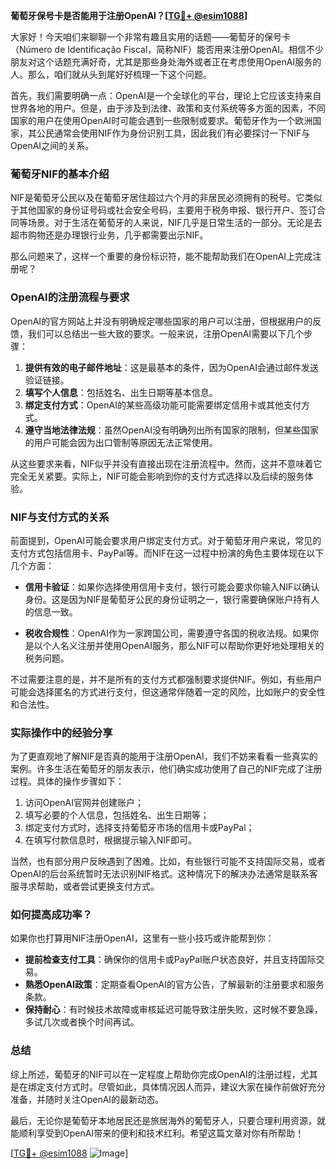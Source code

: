 **葡萄牙保号卡是否能用于注册OpenAI？[[TG💪+ @esim1088](https://t.me/s/esim1088)]**

大家好！今天咱们来聊聊一个非常有趣且实用的话题——葡萄牙的保号卡（Número de Identificação Fiscal，简称NIF）能否用来注册OpenAI。相信不少朋友对这个话题充满好奇，尤其是那些身处海外或者正在考虑使用OpenAI服务的人。那么，咱们就从头到尾好好梳理一下这个问题。

首先，我们需要明确一点：OpenAI是一个全球化的平台，理论上它应该支持来自世界各地的用户。但是，由于涉及到法律、政策和支付系统等多方面的因素，不同国家的用户在使用OpenAI时可能会遇到一些限制或要求。葡萄牙作为一个欧洲国家，其公民通常会使用NIF作为身份识别工具，因此我们有必要探讨一下NIF与OpenAI之间的关系。

### **葡萄牙NIF的基本介绍**

NIF是葡萄牙公民以及在葡萄牙居住超过六个月的非居民必须拥有的税号。它类似于其他国家的身份证号码或社会安全号码，主要用于税务申报、银行开户、签订合同等场景。对于生活在葡萄牙的人来说，NIF几乎是日常生活的一部分。无论是去超市购物还是办理银行业务，几乎都需要出示NIF。

那么问题来了，这样一个重要的身份标识符，能不能帮助我们在OpenAI上完成注册呢？

### **OpenAI的注册流程与要求**

OpenAI的官方网站上并没有明确规定哪些国家的用户可以注册，但根据用户的反馈，我们可以总结出一些大致的要求。一般来说，注册OpenAI需要以下几个步骤：

1. **提供有效的电子邮件地址**：这是最基本的条件，因为OpenAI会通过邮件发送验证链接。
2. **填写个人信息**：包括姓名、出生日期等基本信息。
3. **绑定支付方式**：OpenAI的某些高级功能可能需要绑定信用卡或其他支付方式。
4. **遵守当地法律法规**：虽然OpenAI没有明确列出所有国家的限制，但某些国家的用户可能会因为出口管制等原因无法正常使用。

从这些要求来看，NIF似乎并没有直接出现在注册流程中。然而，这并不意味着它完全无关紧要。实际上，NIF可能会影响到你的支付方式选择以及后续的服务体验。

### **NIF与支付方式的关系**

前面提到，OpenAI可能会要求用户绑定支付方式。对于葡萄牙用户来说，常见的支付方式包括信用卡、PayPal等。而NIF在这一过程中扮演的角色主要体现在以下几个方面：

- **信用卡验证**：如果你选择使用信用卡支付，银行可能会要求你输入NIF以确认身份。这是因为NIF是葡萄牙公民的身份证明之一，银行需要确保账户持有人的信息一致。
  
- **税收合规性**：OpenAI作为一家跨国公司，需要遵守各国的税收法规。如果你是以个人名义注册并使用OpenAI服务，那么NIF可以帮助你更好地处理相关的税务问题。

不过需要注意的是，并不是所有的支付方式都强制要求提供NIF。例如，有些用户可能会选择匿名的方式进行支付，但这通常伴随着一定的风险，比如账户的安全性和合法性。

### **实际操作中的经验分享**

为了更直观地了解NIF是否真的能用于注册OpenAI，我们不妨来看看一些真实的案例。许多生活在葡萄牙的朋友表示，他们确实成功使用了自己的NIF完成了注册过程。具体的操作步骤如下：

1. 访问OpenAI官网并创建账户；
2. 填写必要的个人信息，包括姓名、出生日期等；
3. 绑定支付方式时，选择支持葡萄牙市场的信用卡或PayPal；
4. 在填写付款信息时，根据提示输入NIF即可。

当然，也有部分用户反映遇到了困难。比如，有些银行可能不支持国际交易，或者OpenAI的后台系统暂时无法识别NIF格式。这种情况下的解决办法通常是联系客服寻求帮助，或者尝试更换支付方式。

### **如何提高成功率？**

如果你也打算用NIF注册OpenAI，这里有一些小技巧或许能帮到你：

- **提前检查支付工具**：确保你的信用卡或PayPal账户状态良好，并且支持国际交易。
- **熟悉OpenAI政策**：定期查看OpenAI的官方公告，了解最新的注册要求和服务条款。
- **保持耐心**：有时候技术故障或审核延迟可能导致注册失败，这时候不要急躁，多试几次或者换个时间再试。

### **总结**

综上所述，葡萄牙的NIF可以在一定程度上帮助你完成OpenAI的注册过程，尤其是在绑定支付方式时。尽管如此，具体情况因人而异，建议大家在操作前做好充分准备，并随时关注OpenAI的最新动态。

最后，无论你是葡萄牙本地居民还是旅居海外的葡萄牙人，只要合理利用资源，就能顺利享受到OpenAI带来的便利和技术红利。希望这篇文章对你有所帮助！

[[TG💪+ @esim1088](https://t.me/s/esim1088) ![Image](https://i.postimg.cc/4NQfJmqS/Snipaste-2025-05-13-00-14-12.png)]